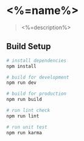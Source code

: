 # <%=name%>

> <%=description%>

## Build Setup

``` bash
# install dependencies
npm install

# build for development
npm run dev

# build for production
npm run build

# run lint check
npm run lint

# run unit test
npm run karma
```
